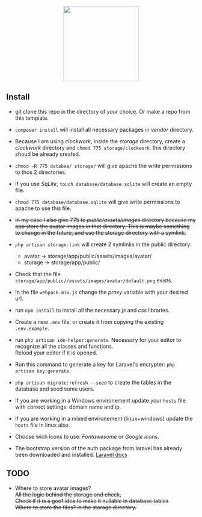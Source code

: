 <p align="center"><img src="https://res.cloudinary.com/auxe/image/upload/v1584899634/auxe/auxeBlack220x51_gqqucy.png" width="200"></p>

## Install

+ git clone this repo in the directory of your choice. Or make a repo from this template.
+ `composer install` will install all necessary packages in *vendor* directory.
+ Because I am using *clockwork*, inside the *storage* directory, create a *clockwork* directory and `chmod 775 storage/clockwork`. this directory shoud be already created.
+ `chmod -R 775 databse/ storage/` will give apache the write permissions to thos 2 directories.
+ If you use *SqLite*, `touch database/database.sqlite` will create an empty file. 
+ `chmod 775 database/database.sqlite` will give write permissions to apache to use this file.
+ ~~In my case I also give 775 to *public/assets/images* directory because my app store the avatar images in that directory. This is maybe      something to change in the future, and use the storage directory with a symlink.~~
+ `php artisan storage:link` will create 2 symlinks in the public directory:  
    + avatar -> storage/app/public/assets/images/avatar/
    + storage ->  storage/app/public/
+ Check that the file `storage/app/public//assets/images/avatar/default.png` exists.    
+ In the file `webpack.mix.js` change the *proxy* variable with your desired url.
+ run `npm install` to install all the necessary *js* and *css* libraries.
+ Create a new `.env` file, or create it from copying the existing `.env.example`.
+ run `php artisan ide-helper:generate`. Necessary for your editor to recognize all the classes and functions.  
Reload your editor if it is opened.
+ Run this command to generate a key for Laravel's encrypter: `php artisan key:generate`.
+ `php artisan migrate:refresh --seed` to create the tables in the database and seed some users.
+ If you are working in a Windows environement update your `hosts` file with correct settings: domain name and ip.
+ If you are working in a mixed environement (linux+windows) update the `hosts` file in linux also.
+ Choose wich icons to use: *Fontawesome* or *Google icons*.

+ The bootstrap version of the auth package from laravel has already been downloaded and installed. [Laravel docs](https://laravel.com/docs/7.x/authentication#included-routing)

## TODO

+ Where to store avatar images?  
~~All the logic behind the storage and check,~~  
~~Check if it is a goof idea to make it nullable in database tables~~  
~~Where to store the files? in the storage directory.~~  
